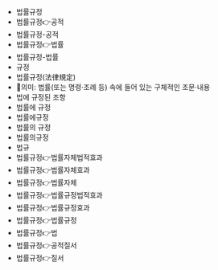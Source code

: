 - 법률규정
- 법률규정👉공적
- 법률규정-공적
- 법률규정👉법률
- 법률규정-법률
- 규정
- 법률규정(法律規定)
- 📌의미: 법률(또는 명령·조례 등) 속에 들어 있는 구체적인 조문·내용
- 법에 규정된 조항
- 법률에 규정
- 법률에규정
- 법률의 규정
- 법률의규정
- 법규
- 법률규정👉법률자체법적효과
- 법률규정👉법률자체효과
- 법률규정👉법률자체
- 법률규정👉법률규정법적효과
- 법률규정👉법률규정효과
- 법률규정👉법률규정
- 법률규정👉법
- 법률규정👉공적질서
- 법률규정👉질서